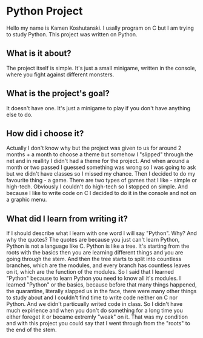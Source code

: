 # Python Project
Hello my name is Kamen Koshutanski. I usally program on C but I am trying to study Python. This project was written on Python.
## What is it about?
The project itself is simple. It's just a small minigame, written in the console, where you fight against different monsters.
## What is the project's goal?
It doesn't have one. It's just a minigame to play if you don't have anything else to do.
## How did i choose it?
Actually I don't know why but the project was given to us for around 2 months + a month to choose a theme but somehow I "slipped" through the net and in reallity I didn't had a theme for the project. And when around a month or two passed I guessed something was wrong so I was going to ask but we didn't have classes so I missed my chance. Then I decided to do my favourite thing - a game. There are two types of games that I like - simple or high-tech. Obviously I couldn't do high-tech so I stopped on simple. And because I like to write code on C I decided to do it in the console and not on a graphic menu.
## What did I learn from writing it?
If I should describe what I learn with one word I will say "Python". Why? And why the quotes? The quotes are because you just can't learn Python, Python is not a language like C. Python is like a tree. It's starting from the roots with the basics then you are learning different things and you are going through the stem. And then the tree starts to split into countless branches, which are the modules, and every branch has countless leaves on it, which are the function of the modules. So I said that I learned "Python" because to learn Python you need to know all it's modules. I learned "Python" or the basics, because before that many things happened, the quarantine, literally slapped us in the face, there were many other things to study about and I couldn't find time to write code neither on C nor Python. And we didn't particually writed code in class. So I didn't have much expirience and when you don't do something for a long time you either foreget it or became extremly "weak" on it. That was my condition and with this project you could say that I went through from the "roots" to the end of the stem.
